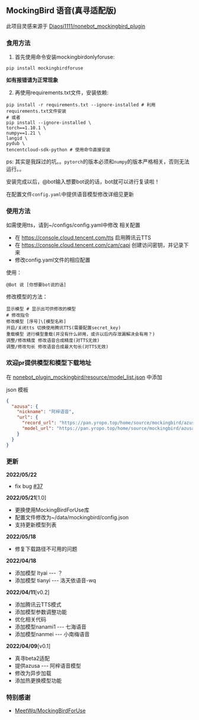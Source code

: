 ## MockingBird 语音(真寻适配版)

此项目灵感来源于 [Diaosi1111/nonebot_mockingbird_plugin](https://github.com/Diaosi1111/nonebot_mockingbird_plugin)

### 食用方法

1. 首先使用命令安装mockingbirdonlyforuse:

``` 
pip install mockingbirdforuse
```

**如有报错请为正常现象**

2. 再使用requirements.txt文件，安装依赖:

```shell
pip install -r requirements.txt --ignore-installed # 利用requirements.txt文件安装
# 或者
pip install --ignore-installed \
torch==1.10.1 \
numpy==1.21 \
langid \
pydub \
tencentcloud-sdk-python # 使用命令直接安装
```

ps: 其实是我踩过的坑。。`pytorch`的版本必须和`numpy`的版本严格相关，否则无法运行。。

安装完成以后，@bot输入想要bot说的话，bot就可以进行复读啦！

在配置文件`config.yaml`中提供语音模型修改详细见更新

### 使用方法

如需使用tts，请到~/configs/config.yaml中修改 相关配置

* 在 https://console.cloud.tencent.com/tts 启用腾讯云TTS
* 在 https://console.cloud.tencent.com/cam/capi 创建访问密钥，并记录下来
* 修改config.yaml文件的相应配置

使用：

```
@Bot 说 [你想要bot说的话]
```

修改模型的方法：

```
显示模型 # 显示出可供修改的模型
# 修改指令
修改模型 [序号]\[模型名称]
开启/关闭tts 切换使用腾讯TTS(需要配置secret_key)
重载模型 进行模型重载(并没有什么卵用，或许以后内存泄漏解决会有用？)
调整/修改精度 修改语音合成精度(对TTS无效)
调整/修改句长 修改语音合成最大句长(对TTS无效)
```

### 欢迎pr提供模型和模型下载地址

在 [nonebot_plugin_mockingbird/resource/model_list.json](https://github.com/AkashiCoin/nonebot_plugin_mockingbird/blob/master/nonebot_plugin_mockingbird/resource/model_list.json) 中添加

json 模板
```json
{
  "azusa": {
    "nickname": "阿梓语音",
    "url": {
      "record_url": "https://pan.yropo.top/home/source/mockingbird/azusa/record.wav",
      "model_url": "https://pan.yropo.top/home/source/mockingbird/azusa/azusa.pt"
    }
  }
}
```

### 更新

**2022/05/22**

* fix bug [#37](https://github.com/zhenxun-org/nonebot_plugins_zhenxun_bot/issues/37)

**2022/05/21**\[1.0]

* 更换使用MockingBirdForUse库
* 配置文件修改为~/data/mockingbird/config.json
* 支持更新模型列表

**2022/05/18**

* 修复下载路径不可用的问题

**2022/04/18**

* 添加模型 ltyai --- ？
* 添加模型 tianyi --- 洛天依语音-wq

**2022/04/11**\[v0.2]

* 添加腾讯云TTS模式
* 添加模型参数调整功能
* 优化相关代码
* 添加模型nanami1 --- 七海语音
* 添加模型nanmei --- 小南梅语音

**2022/04/09**\[v0.1]

* 真寻beta2适配
* 提供azusa --- 阿梓语音模型
* 修改为异步加载
* 添加热更换模型功能

### 特别感谢

* [MeetWq/MockingBirdForUse](https://github.com/MeetWq/MockingBirdForUse)
